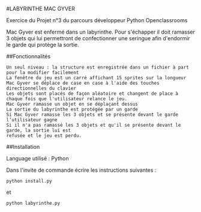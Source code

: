 #LABYRINTHE MAC GYVER

Exercice du Projet n°3 du parcours développeur Python Openclassrooms


Mac Gyver est enfermé dans un labyrinthe. Pour s'échapper il doit ramasser 3 objets qui lui permettront de confectionner une seringue afin d'endormir le garde qui protège la sortie.

##Fonctionnalités 

    Un seul niveau : la structure est enregistrée dans un fichier à part pour la modifier facilement
    La fenêtre du jeu est un carré affichant 15 sprites sur la longueur
    Mac Gyver se déplace de case en case à l'aide des touches directionnelles du clavier 
    Les objets sont placés de façon aléatoire et changent de place à chaque fois que l'utilisateur relance le jeu.
    Mac Gyver ramasse un objet en se déplaçant dessus
    La sortie du labyrinthe est protégée par un garde
    Si Mac Gyver ramasse les 3 objets et se présente devant le garde l’utilisateur gagne
    Si il n'a pas ramassé les 3 objets et qu'il se présente devant le garde, la sortie lui est 
    refusée et le jeu est perdu.

##Installation
   
Language utilisé : Python

Dans l'invite de commande écrire les instructions suivantes :

    python install.py
    
et

    python labyrinthe.py

